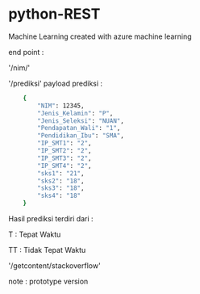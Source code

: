 # python-REST

Machine Learning created with azure machine learning

end point : 

'/nim/<id>'

'/prediksi'
payload prediksi :
```bash
    {
        "NIM": 12345,
        "Jenis_Kelamin": "P",   
        "Jenis_Seleksi": "NUAN",   
        "Pendapatan_Wali": "1",   
        "Pendidikan_Ibu": "SMA",   
        "IP_SMT1": "2",   
        "IP_SMT2": "2",   
        "IP_SMT3": "2",   
        "IP_SMT4": "2",   
        "sks1": "21",   
        "sks2": "18",   
        "sks3": "18",   
        "sks4": "18"
    }
```
Hasil prediksi terdiri dari :

T  : Tepat Waktu

TT : Tidak Tepat Waktu

'/getcontent/stackoverflow'

note : prototype version